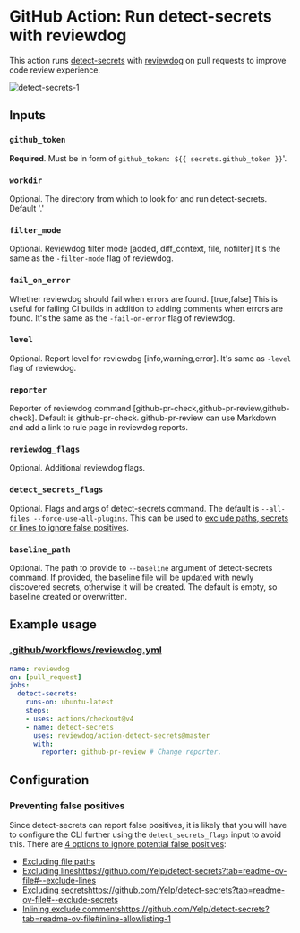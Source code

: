 # GitHub Action: Run detect-secrets with reviewdog

This action runs [detect-secrets](https://github.com/Yelp/detect-secrets) with
[reviewdog](https://github.com/reviewdog/reviewdog) on pull requests to improve
code review experience.

![detect-secrets-1](https://user-images.githubusercontent.com/3680861/112022952-6fcd7800-8b3b-11eb-8973-86a8a747d757.png)

## Inputs

### `github_token`

**Required**. Must be in form of `github_token: ${{ secrets.github_token }}`'.

### `workdir`

Optional. The directory from which to look for and run detect-secrets. Default '.'

### `filter_mode`

Optional. Reviewdog filter mode [added, diff_context, file, nofilter]
It's the same as the `-filter-mode` flag of reviewdog.

### `fail_on_error`

Whether reviewdog should fail when errors are found. [true,false]
This is useful for failing CI builds in addition to adding comments when errors are found.
It's the same as the `-fail-on-error` flag of reviewdog.

### `level`

Optional. Report level for reviewdog [info,warning,error].
It's same as `-level` flag of reviewdog.

### `reporter`

Reporter of reviewdog command [github-pr-check,github-pr-review,github-check].
Default is github-pr-check.
github-pr-review can use Markdown and add a link to rule page in reviewdog reports.

### `reviewdog_flags`

Optional. Additional reviewdog flags.

### `detect_secrets_flags`

Optional. Flags and args of detect-secrets command. The default is `--all-files --force-use-all-plugins`. 
This can be used to [exclude paths, secrets or lines to ignore false positives](https://github.com/Yelp/detect-secrets?tab=readme-ov-file#filters).

### `baseline_path`

Optional. The path to provide to `--baseline` argument of detect-secrets command.
If provided, the baseline file will be updated with newly discovered secrets, otherwise it will be created.
The default is empty, so baseline created or overwritten.

## Example usage

### [.github/workflows/reviewdog.yml](.github/workflows/reviewdog.yml)

```yml
name: reviewdog
on: [pull_request]
jobs:
  detect-secrets:
    runs-on: ubuntu-latest
    steps:
    - uses: actions/checkout@v4
    - name: detect-secrets
      uses: reviewdog/action-detect-secrets@master
      with:
        reporter: github-pr-review # Change reporter.
```

## Configuration

### Preventing false positives

Since detect-secrets can report false positives, it is likely that you will have to configure the CLI further using the `detect_secrets_flags` input to avoid this. There are [4 options to ignore potential false positives](https://github.com/Yelp/detect-secrets?tab=readme-ov-file#filters):

- [Excluding file paths](https://github.com/Yelp/detect-secrets?tab=readme-ov-file#--exclude-files)
- [Excluding lines](https://github.com/Yelp/detect-secrets?tab=readme-ov-file#--exclude-lines)https://github.com/Yelp/detect-secrets?tab=readme-ov-file#--exclude-lines
- [Excluding secrets](https://github.com/Yelp/detect-secrets?tab=readme-ov-file#--exclude-secrets)https://github.com/Yelp/detect-secrets?tab=readme-ov-file#--exclude-secrets
- [Inlining exclude comments](https://github.com/Yelp/detect-secrets?tab=readme-ov-file#inline-allowlisting-1)https://github.com/Yelp/detect-secrets?tab=readme-ov-file#inline-allowlisting-1
